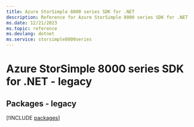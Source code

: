 ```yaml
---
title: Azure StorSimple 8000 series SDK for .NET
description: Reference for Azure StorSimple 8000 series SDK for .NET
ms.date: 12/21/2023
ms.topic: reference
ms.devlang: dotnet
ms.service: storsimple8000series
---
```

# Azure StorSimple 8000 series SDK for .NET - legacy
## Packages - legacy
[!INCLUDE [packages](storsimple-8000-series-index.md)]